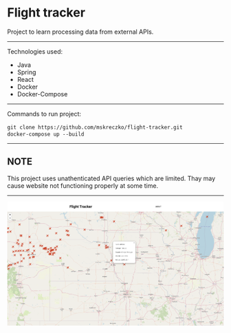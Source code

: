 # Flight tracker

Project to learn processing data from external APIs.
<hr>

Technologies used:
  - Java
  - Spring
  - React
  - Docker
  - Docker-Compose

<hr>

Commands to run project:
```
git clone https://github.com/mskreczko/flight-tracker.git
docker-compose up --build
```

<hr>

## NOTE

This project uses unathenticated API queries which are limited. Thay may cause website not functioning properly at some time.

<hr>

![Main](https://github.com/mskreczko/flight-tracker/blob/main/images/main.png?raw=true)
